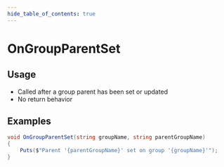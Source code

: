 ```yaml
---
hide_table_of_contents: true
---
```


# OnGroupParentSet

## Usage

* Called after a group parent has been set or updated
* No return behavior

## Examples

```csharp
void OnGroupParentSet(string groupName, string parentGroupName)
{
    Puts($"Parent '{parentGroupName}' set on group '{groupName}'");
}
```
